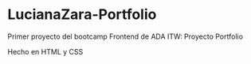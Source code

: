 # LucianaZara-Portfolio

Primer proyecto del bootcamp Frontend de ADA ITW: Proyecto Portfolio

Hecho en HTML y CSS
